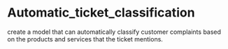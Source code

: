# Automatic_ticket_classification
create a model that can automatically classify customer complaints based on the products and services that the ticket mentions.
